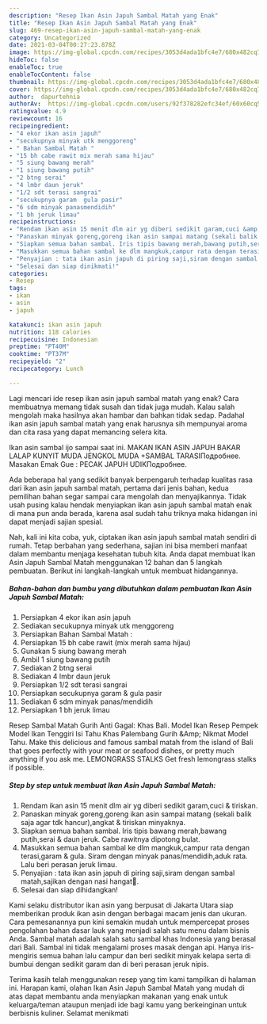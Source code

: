 ```yaml
---
description: "Resep Ikan Asin Japuh Sambal Matah yang Enak"
title: "Resep Ikan Asin Japuh Sambal Matah yang Enak"
slug: 469-resep-ikan-asin-japuh-sambal-matah-yang-enak
category: Uncategorized
date: 2021-03-04T00:27:23.878Z
image: https://img-global.cpcdn.com/recipes/3053d4ada1bfc4e7/680x482cq70/ikan-asin-japuh-sambal-matah-foto-resep-utama.jpg
hideToc: false
enableToc: true
enableTocContent: false
thumbnail: https://img-global.cpcdn.com/recipes/3053d4ada1bfc4e7/680x482cq70/ikan-asin-japuh-sambal-matah-foto-resep-utama.jpg
cover: https://img-global.cpcdn.com/recipes/3053d4ada1bfc4e7/680x482cq70/ikan-asin-japuh-sambal-matah-foto-resep-utama.jpg
author:  dapurtehnia
authorAv:  https://img-global.cpcdn.com/users/92f378282efc34ef/60x60cq50/avatar.jpg
ratingvalue: 4.9
reviewcount: 16
recipeingredient:
- "4 ekor ikan asin japuh"
- "secukupnya minyak utk menggoreng"
- " Bahan Sambal Matah "
- "15 bh cabe rawit mix merah sama hijau"
- "5 siung bawang merah"
- "1 siung bawang putih"
- "2 btng serai"
- "4 lmbr daun jeruk"
- "1/2 sdt terasi sangrai"
- "secukupnya garam  gula pasir"
- "6 sdm minyak panasmendidih"
- "1 bh jeruk limau"
recipeinstructions:
- "Rendam ikan asin 15 menit dlm air yg diberi sedikit garam,cuci &amp; tiriskan."
- "Panaskan minyak goreng,goreng ikan asin sampai matang (sekali balik saja agar tdk hancur),angkat &amp; tiriskan minyaknya."
- "Siapkan semua bahan sambal. Iris tipis bawang merah,bawang putih,serai &amp; daun jeruk. Cabe rawitnya dipotong bulat."
- "Masukkan semua bahan sambal ke dlm mangkuk,campur rata dengan terasi,garam &amp; gula. Siram dengan minyak panas/mendidih,aduk rata. Lalu beri perasan jeruk limau."
- "Penyajian : tata ikan asin japuh di piring saji,siram dengan sambal matah,sajikan dengan nasi hangat🤤."
- "Selesai dan siap dinikmati!"
categories:
- Resep
tags:
- ikan
- asin
- japuh

katakunci: ikan asin japuh 
nutrition: 118 calories
recipecuisine: Indonesian
preptime: "PT40M"
cooktime: "PT37M"
recipeyield: "2"
recipecategory: Lunch

---
```



Lagi mencari ide resep ikan asin japuh sambal matah yang enak? Cara membuatnya memang tidak susah dan tidak juga mudah. Kalau salah mengolah maka hasilnya akan hambar dan bahkan tidak sedap. Padahal ikan asin japuh sambal matah yang enak harusnya sih mempunyai aroma dan cita rasa yang dapat memancing selera kita.


Ikan asin sambal ijo sampai saat ini. MAKAN IKAN ASIN JAPUH BAKAR LALAP KUNYIT MUDA JENGKOL MUDA +SAMBAL TARASIПодробнее. Masakan Emak Gue : PECAK JAPUH UDIKПодробнее.

Ada beberapa hal yang sedikit banyak berpengaruh terhadap kualitas rasa dari ikan asin japuh sambal matah, pertama dari jenis bahan, kedua pemilihan bahan segar sampai cara mengolah dan menyajikannya. Tidak usah pusing kalau hendak menyiapkan ikan asin japuh sambal matah enak di mana pun anda berada, karena asal sudah tahu triknya maka hidangan ini dapat menjadi sajian spesial.


Nah, kali ini kita coba, yuk, ciptakan ikan asin japuh sambal matah sendiri di rumah. Tetap berbahan yang sederhana, sajian ini bisa memberi manfaat dalam membantu menjaga kesehatan tubuh kita. Anda dapat membuat Ikan Asin Japuh Sambal Matah menggunakan 12 bahan dan 5 langkah pembuatan. Berikut ini langkah-langkah untuk membuat hidangannya.

<!--inarticleads1-->

##### Bahan-bahan dan bumbu yang dibutuhkan dalam pembuatan Ikan Asin Japuh Sambal Matah:

1. Persiapkan 4 ekor ikan asin japuh
1. Sediakan secukupnya minyak utk menggoreng
1. Persiapkan  Bahan Sambal Matah :
1. Persiapkan 15 bh cabe rawit (mix merah sama hijau)
1. Gunakan 5 siung bawang merah
1. Ambil 1 siung bawang putih
1. Sediakan 2 btng serai
1. Sediakan 4 lmbr daun jeruk
1. Persiapkan 1/2 sdt terasi sangrai
1. Persiapkan secukupnya garam &amp; gula pasir
1. Sediakan 6 sdm minyak panas/mendidih
1. Persiapkan 1 bh jeruk limau


Resep Sambal Matah Gurih Anti Gagal: Khas Bali. Model Ikan Resep Pempek Model Ikan Tenggiri Isi Tahu Khas Palembang Gurih &amp;Amp; Nikmat Model Tahu. Make this delicious and famous sambal matah from the island of Bali that goes perfectly with your meat or seafood dishes, or pretty much anything if you ask me. LEMONGRASS STALKS Get fresh lemongrass stalks if possible. 

<!--inarticleads2-->

##### Step by step untuk membuat Ikan Asin Japuh Sambal Matah:

1. Rendam ikan asin 15 menit dlm air yg diberi sedikit garam,cuci &amp; tiriskan.
1. Panaskan minyak goreng,goreng ikan asin sampai matang (sekali balik saja agar tdk hancur),angkat &amp; tiriskan minyaknya.
1. Siapkan semua bahan sambal. Iris tipis bawang merah,bawang putih,serai &amp; daun jeruk. Cabe rawitnya dipotong bulat.
1. Masukkan semua bahan sambal ke dlm mangkuk,campur rata dengan terasi,garam &amp; gula. Siram dengan minyak panas/mendidih,aduk rata. Lalu beri perasan jeruk limau.
1. Penyajian : tata ikan asin japuh di piring saji,siram dengan sambal matah,sajikan dengan nasi hangat🤤.
1. Selesai dan siap dihidangkan!

Kami selaku distributor ikan asin yang berpusat di Jakarta Utara siap memberikan produk ikan asin dengan berbagai macam jenis dan ukuran. Cara pemesanannya pun kini semakin mudah untuk mempercepat proses pengolahan bahan dasar lauk yang menjadi salah satu menu dalam bisnis Anda. Sambal matah adalah salah satu sambal khas Indonesia yang berasal dari Bali. Sambal ini tidak mengalami proses masak dengan api. Hanya iris-mengiris semua bahan lalu campur dan beri sedikit minyak kelapa serta di bumbui dengan sedikit garam dan di beri perasan jeruk nipis. 

Terima kasih telah menggunakan resep yang tim kami tampilkan di halaman ini. Harapan kami, olahan Ikan Asin Japuh Sambal Matah yang mudah di atas dapat membantu anda menyiapkan makanan yang enak untuk keluarga/teman ataupun menjadi ide bagi kamu yang berkeinginan untuk berbisnis kuliner. Selamat menikmati
